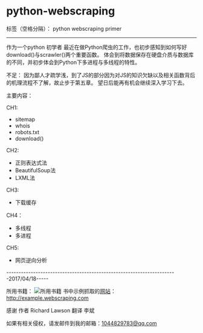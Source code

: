 # python-webscraping

标签（空格分隔）： python webscraping primer

---

作为一个python 初学者
最近在做Python爬虫的工作，也初步感知到如何写好download()与scrawler()两个重要函数。
体会到将数据保存在硬盘介质与数据库的不同，并初步体会到Python下多进程与多线程的特性。

不足：
因为鄙人才疏学浅，到了JS的部分因为对JS的知识欠缺以及相关函数背后的机理流程不了解，故止步于第五章。
望日后能再有机会继续深入学习下去。

主要内容：

CH1:
* sitemap
* whois
* robots.txt
* download()

CH2:
* 正则表达式法
* BeautifulSoup法
* LXML法

CH3:
* 下载缓存

CH4：
* 多线程
* 多进程

CH5:
* 网页逆向分析


----------------------------------------------------------------------2017/04/18-----

所用书籍：
 ![所用书籍](https://timgsa.baidu.com/timg?image&quality=80&size=b9999_10000&sec=1492536090164&di=15913815508ad7265af274117b6590ea&imgtype=0&src=http%3A%2F%2Fimages.bookdao.com%2Fbk%2F082616%2F1%2F0ef147c3-71bd-4fa2-8270-1f28d451e5c0.jpg)
 书中示例抓取的[网站](http://example.webscraping.com)：http://example.webscraping.com
 
 感谢
   作者 Richard Lawson
   翻译 李斌
   
 如果有相关侵权，请发邮件到我的邮箱：1044829783@qq.com
